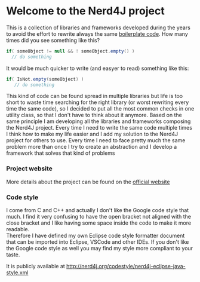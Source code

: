 # Welcome to the Nerd4J project

This is a collection of libraries and frameworks developed during the years to avoid the effort to rewrite always the same [boilerplate code](https://en.wikipedia.org/wiki/Boilerplate_code).
How many times did you see something like this?

```java
if( someObject != null && ! someObject.empty() )
  // do something
```

It would be much quicker to write (and easyer to read) something like this:

```java
if( IsNot.empty(someObject) )
   // do something
```

This kind of code can be found spread in multiple libraries but life is too short to waste time searching for the right library (or worst rewriting every time the same code), so I decided to put all the most common checks in one utility class, so that I don't have to think about it anymore.
Based on the same principle I am developing all the libraries and frameworks composing the Nerd4J project.
Every time I need to write the same code multiple times I think how to make my life easier and I add my solution to the Nerd4J project for others to use.
Every time I need to face pretty much the same problem more than once I try to create an abstraction and I develop a framework that solves that kind of problems


### Project website

More details about the project can be found on the [official website](http://nerd4j.org/index.html)


### Code style

I come from C and C++ and actually I don't like the Google code style that much.
I find it very confusing to have the open bracket not aligned with the close bracket and I like having some space inside the code to make it more readable.\
Therefore I have defined my own Eclipse code style formatter document that can be imported into Eclipse, VSCode and other IDEs.
If you don't like the Google code style as well you may find my style  more compliant to your taste.

It is publicly available at http://nerd4j.org/codestyle/nerd4j-eclipse-java-style.xml